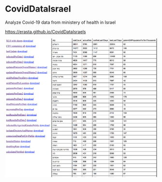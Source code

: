 # CovidDataIsrael
Analyze Covid-19 data from ministery of health in Israel

https://erasta.github.io/CovidDataIsraels

<img src="ScreenShot.png"/>